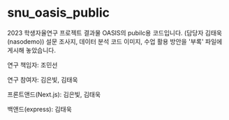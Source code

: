 # snu_oasis_public
2023 학생자율연구 프로젝트 결과물 OASIS의 pubilc용 코드입니다. (담당자 김태욱(nasodemo))
설문 조사지, 데이터 분석 코드 이미지, 수업 활용 방안을 '부록' 파일에 게시해 놓았습니다.

연구 책임자: 조민선

연구 참여자: 김은빛, 김태욱

프론트앤드(Next.js): 김은빛, 김태욱

백앤드(express): 김태욱
